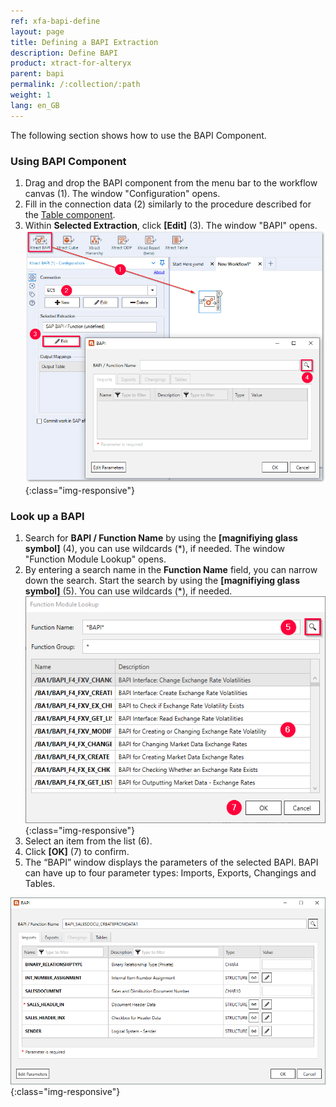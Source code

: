 ```yaml
---
ref: xfa-bapi-define
layout: page
title: Defining a BAPI Extraction
description: Define BAPI
product: xtract-for-alteryx
parent: bapi
permalink: /:collection/:path
weight: 1
lang: en_GB
---
```

The following section shows how to use the BAPI Component.

### Using BAPI Component
1. Drag and drop the BAPI component from the menu bar to the workflow canvas (1). The window "Configuration" opens.
2. Fill in the connection data (2) similarly to the procedure described for the [Table component](../getting-started).
3. Within **Selected Extraction**, click **[Edit]** (3). The window "BAPI" opens.
![BAPI component](/img/content/xfa/Define-bapi-component.png){:class="img-responsive"}

### Look up a BAPI
1. Search for **BAPI / Function Name** by using the **[magnifiying glass symbol]** (4), you can use wildcards (*), if needed. The window "Function Module Lookup" opens.
2. By entering a search name in the **Function Name** field, you can narrow down the search. Start the search by using the **[magnifiying glass symbol]** (5). You can use wildcards (*), if needed.<br>
![Look-Up-Function-Module](/img/content/xfa/Look-Up-Function-Module.png){:class="img-responsive"}
3. Select an item from the list (6). 
4. Click **[OK]** (7) to confirm.
5. The “BAPI” window displays the parameters of the selected BAPI.
BAPI can have up to four parameter types: Imports, Exports, Changings and Tables.

![BAPI-Parameters](/img/content/xfa/BAPI-Parameters.png){:class="img-responsive"}

